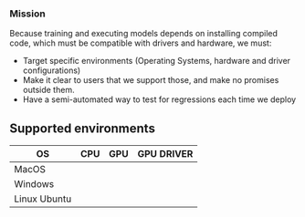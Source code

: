 ### Mission

Because training and executing models depends on installing compiled code, which must be compatible with drivers and hardware, we must:

- Target specific environments (Operating Systems, hardware and driver configurations)
- Make it clear to users that we support those, and make no promises outside them.
- Have a semi-automated way to test for regressions each time we deploy

## Supported environments

| OS           | CPU | GPU | GPU DRIVER |
| ------------ | --- | --- | ---------- |
| MacOS        |     |     |            |
| Windows      |     |     |            |
| Linux Ubuntu |     |     |            |
